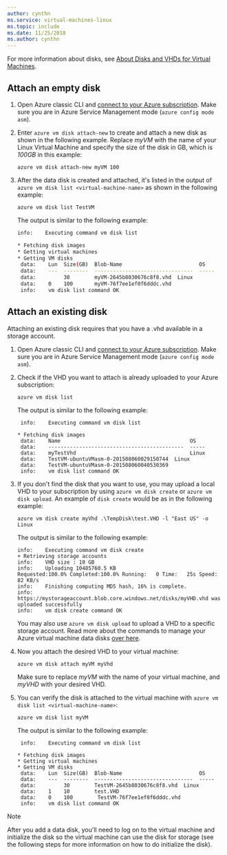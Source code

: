```yaml
---
author: cynthn
ms.service: virtual-machines-linux
ms.topic: include
ms.date: 11/25/2018
ms.author: cynthn
---
```

For more information about disks, see [About Disks and VHDs for Virtual Machines](../articles/virtual-machines/linux/about-disks-and-vhds.md?toc=%2fazure%2fvirtual-machines%2flinux%2ftoc.json).

<a id="attachempty"></a>

## Attach an empty disk
1. Open Azure classic CLI and [connect to your Azure subscription](/cli/azure/authenticate-azure-cli). Make sure you are in Azure Service Management mode (`azure config mode asm`).
2. Enter `azure vm disk attach-new` to create and attach a new disk as shown in the following example. Replace *myVM* with the name of your Linux Virtual Machine and specify the size of the disk in GB, which is *100GB* in this example:

    ```azurecli
    azure vm disk attach-new myVM 100
    ```

3. After the data disk is created and attached, it's listed in the output of `azure vm disk list <virtual-machine-name>` as shown in the following example:
   
    ```azurecli
    azure vm disk list TestVM
    ```

    The output is similar to the following example:

    ```bash
    info:    Executing command vm disk list
   
   * Fetching disk images
   * Getting virtual machines
   * Getting VM disks
     data:    Lun  Size(GB)  Blob-Name                         OS
     data:    ---  --------  --------------------------------  -----
     data:         30        myVM-2645b8030676c8f8.vhd  Linux
     data:    0    100       myVM-76f7ee1ef0f6dddc.vhd
     info:    vm disk list command OK
    ```

<a id="attachexisting"></a>

## Attach an existing disk
Attaching an existing disk requires that you have a .vhd available in a storage account.

1. Open Azure classic CLI and [connect to your Azure subscription](/cli/azure/authenticate-azure-cli). Make sure you are in Azure Service Management mode (`azure config mode asm`).
2. Check if the VHD you want to attach is already uploaded to your Azure subscription:
   
    ```azurecli
    azure vm disk list
    ```

    The output is similar to the following example:

    ```azurecli
     info:    Executing command vm disk list
   
   * Fetching disk images
     data:    Name                                          OS
     data:    --------------------------------------------  -----
     data:    myTestVhd                                     Linux
     data:    TestVM-ubuntuVMasm-0-201508060029150744  Linux
     data:    TestVM-ubuntuVMasm-0-201508060040530369
     info:    vm disk list command OK
    ```

3. If you don't find the disk that you want to use, you may upload a local VHD to your subscription by using
   `azure vm disk create` or `azure vm disk upload`. An example of `disk create` would be as in the following example:
   
    ```azurecli
    azure vm disk create myVhd .\TempDisk\test.VHD -l "East US" -o Linux
    ```

    The output is similar to the following example:

    ```azurecli
    info:    Executing command vm disk create
    + Retrieving storage accounts
    info:    VHD size : 10 GB
    info:    Uploading 10485760.5 KB
    Requested:100.0% Completed:100.0% Running:   0 Time:   25s Speed:    82 KB/s
    info:    Finishing computing MD5 hash, 16% is complete.
    info:    https://mystorageaccount.blob.core.windows.net/disks/myVHD.vhd was
    uploaded successfully
    info:    vm disk create command OK
    ```
   
   You may also use `azure vm disk upload` to upload a VHD to a specific storage account. Read more about the commands to manage your Azure virtual machine data disks [over here](https://docs.microsoft.com/cli/azure/get-started-with-az-cli2).

4. Now you attach the desired VHD to your virtual machine:
   
    ```azurecli
    azure vm disk attach myVM myVhd
    ```
   
   Make sure to replace *myVM* with the name of your virtual machine, and *myVHD* with your desired VHD.

5. You can verify the disk is attached to the virtual machine with `azure vm disk list <virtual-machine-name>`:
   
    ```azurecli
    azure vm disk list myVM
    ```

    The output is similar to the following example:

    ```azurecli
     info:    Executing command vm disk list
   
   * Fetching disk images
   * Getting virtual machines
   * Getting VM disks
     data:    Lun  Size(GB)  Blob-Name                         OS
     data:    ---  --------  --------------------------------  -----
     data:         30        TestVM-2645b8030676c8f8.vhd  Linux
     data:    1    10        test.VHD
     data:    0    100        TestVM-76f7ee1ef0f6dddc.vhd
     info:    vm disk list command OK
    ```

> [!NOTE]
> After you add a data disk, you'll need to log on to the virtual machine and initialize the disk so the virtual machine can use the disk for storage (see the following steps for more information on how to do initialize the disk).
> 
> 

